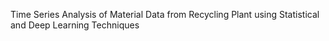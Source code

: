 Time Series Analysis of Material Data from Recycling Plant using Statistical and Deep Learning Techniques
